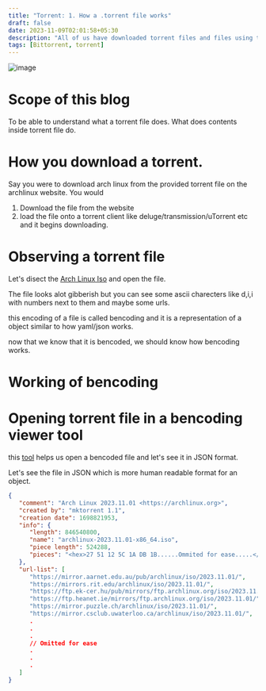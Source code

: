 ```yaml
---
title: "Torrent: 1. How a .torrent file works"
draft: false
date: 2023-11-09T02:01:58+05:30
description: "All of us have downloaded torrent files and files using those torrent files, but probably most of us have not even opened a .torrent file and observe how it works"
tags: [Bittorrent, torrent]
---
```


![image](https://i.imgur.com/NQFCFTC.jpeg)

# Scope of this blog

To be able to understand what a torrent file does. What does contents inside torrent file do.

# How you download a torrent.

Say you were to download arch linux from the provided torrent file on the archlinux website. You would

1. Download the file from the website
2. load the file onto a torrent client like deluge/transmission/uTorrent etc and it begins downloading.

# Observing a torrent file

Let's disect the [Arch Linux Iso](https://archlinux.org/releng/releases/2023.11.01/torrent/) and open the file.

The file looks alot gibberish but you can see some ascii charecters like d,i,i with numbers next to them and maybe some urls.

this encoding of a file is called bencoding and it is a representation of a object similar to how yaml/json works.

now that we know that it is bencoded, we should know how bencoding works.

# Working of bencoding

# Opening torrent file in a bencoding viewer tool

this [tool](https://chocobo1.github.io/bencode_online/) helps us open a bencoded file and let's see it in JSON format.

Let's see the file in JSON which is more human readable format for an object.

```JSON
{
   "comment": "Arch Linux 2023.11.01 <https://archlinux.org>",
   "created by": "mktorrent 1.1",
   "creation date": 1698821953,
   "info": {
      "length": 846540800,
      "name": "archlinux-2023.11.01-x86_64.iso",
      "piece length": 524288,
      "pieces": "<hex>27 51 12 5C 1A DB 1B......Ommited for ease.....</hex>"
   },
   "url-list": [
      "https://mirror.aarnet.edu.au/pub/archlinux/iso/2023.11.01/",
      "https://mirrors.rit.edu/archlinux/iso/2023.11.01/",
      "https://ftp.ek-cer.hu/pub/mirrors/ftp.archlinux.org/iso/2023.11.01/",
      "https://ftp.heanet.ie/mirrors/ftp.archlinux.org/iso/2023.11.01/",
      "https://mirror.puzzle.ch/archlinux/iso/2023.11.01/",
      "https://mirror.csclub.uwaterloo.ca/archlinux/iso/2023.11.01/",
      .
      .
      .
      // Omitted for ease
      .
      .
      .
   ]
}
```
